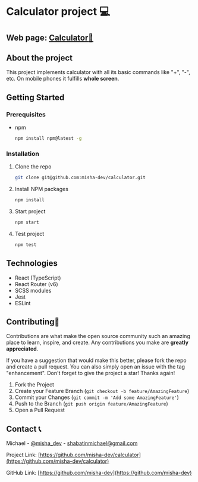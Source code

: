 # Calculator project :computer:

## Web page: [Calculator:link:](https://misha-dev.github.io/calculator/)

## About the project

This project implements calculator with all its basic commands like "+", "-", etc. On mobile phones it fulfills **whole screen**.

## Getting Started

### Prerequisites

- npm
  ```sh
  npm install npm@latest -g
  ```

### Installation

1. Clone the repo
   ```sh
   git clone git@github.com:misha-dev/calculator.git
   ```
2. Install NPM packages
   ```sh
   npm install
   ```
3. Start project
   ```sh
   npm start
   ```
4. Test project
   ```sh
   npm test
   ```

## Technologies

- React (TypeScript)
- React Router (v6)
- SCSS modules
- Jest
- ESLint

## Contributing:star2:

Contributions are what make the open source community such an amazing place to learn, inspire, and create. Any contributions you make are **greatly appreciated**.

If you have a suggestion that would make this better, please fork the repo and create a pull request. You can also simply open an issue with the tag "enhancement".
Don't forget to give the project a star! Thanks again!

1. Fork the Project
2. Create your Feature Branch (`git checkout -b feature/AmazingFeature`)
3. Commit your Changes (`git commit -m 'Add some AmazingFeature'`)
4. Push to the Branch (`git push origin feature/AmazingFeature`)
5. Open a Pull Request

## Contact :telephone_receiver:

Michael - [@misha_dev](https://t.me/misha_dev) - shabatinmichael@gmail.com

Project Link: [https://github.com/misha-dev/calculator](https://github.com/misha-dev/calculator)

GitHub Link: [https://github.com/misha-dev](https://github.com/misha-dev)
